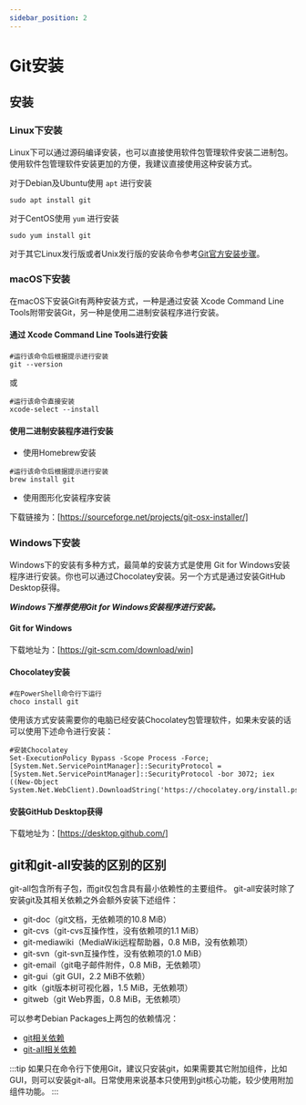 ```yaml
---
sidebar_position: 2
---
```


# Git安装

## 安装

### Linux下安装

Linux下可以通过源码编译安装，也可以直接使用软件包管理软件安装二进制包。使用软件包管理软件安装更加的方便，我建议直接使用这种安装方式。

对于Debian及Ubuntu使用 ```apt``` 进行安装

```shell
sudo apt install git
```

对于CentOS使用 ```yum``` 进行安装

```shell
sudo yum install git
```

对于其它Linux发行版或者Unix发行版的安装命令参考[Git官方安装步骤](https://git-scm.com/download/linux)。

### macOS下安装

在macOS下安装Git有两种安装方式，一种是通过安装 Xcode Command Line Tools附带安装Git，另一种是使用二进制安装程序进行安装。

#### 通过 Xcode Command Line Tools进行安装

```shell
#运行该命令后根据提示进行安装
git --version
```

或

```shell
#运行该命令直接安装
xcode-select --install
```

#### 使用二进制安装程序进行安装

- 使用Homebrew安装

```shell
#运行该命令后根据提示进行安装
brew install git
```

- 使用图形化安装程序安装

下载链接为：[https://sourceforge.net/projects/git-osx-installer/]

### Windows下安装

Windows下的安装有多种方式，最简单的安装方式是使用 Git for Windows安装程序进行安装。你也可以通过Chocolatey安装。另一个方式是通过安装GitHub Desktop获得。

***Windows下推荐使用Git for Windows安装程序进行安装。***

#### Git for Windows

下载地址为：[https://git-scm.com/download/win]

#### Chocolatey安装

```shell
#在PowerShell命令行下运行
choco install git
```

使用该方式安装需要你的电脑已经安装Chocolatey包管理软件，如果未安装的话可以使用下述命令进行安装：

```shell
#安装Chocolatey
Set-ExecutionPolicy Bypass -Scope Process -Force; [System.Net.ServicePointManager]::SecurityProtocol = [System.Net.ServicePointManager]::SecurityProtocol -bor 3072; iex ((New-Object System.Net.WebClient).DownloadString('https://chocolatey.org/install.ps1'))
```

#### 安装GitHub Desktop获得

下载地址为：[https://desktop.github.com/]

## git和git-all安装的区别的区别

git-all包含所有子包，而git仅包含具有最小依赖性的主要组件。 git-all安装时除了安装git及其相关依赖之外会额外安装下述组件：

- git-doc（git文档，无依赖项的10.8 MiB）
- git-cvs（git-cvs互操作性，没有依赖项的1.1 MiB）
- git-mediawiki（MediaWiki远程帮助器，0.8 MiB，没有依赖项）
- git-svn（git-svn互操作性，没有依赖项的1.0 MiB）
- git-email（git电子邮件附件，0.8 MiB，无依赖项）
- git-gui（git GUI，2.2 MiB不依赖）
- gitk（git版本树可视化器，1.5 MiB，无依赖项）
- gitweb（git Web界面，0.8 MiB，无依赖项）

可以参考Debian Packages上两包的依赖情况：

- [git相关依赖](https://packages.debian.org/sid/git)
- [git-all相关依赖](https://packages.debian.org/sid/git-all)

:::tip
如果只在命令行下使用Git，建议只安装git，如果需要其它附加组件，比如GUI，则可以安装git-all。日常使用来说基本只使用到git核心功能，较少使用附加组件功能。
:::
